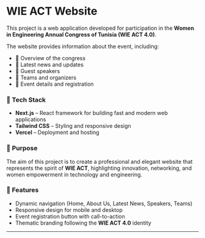# WIE ACT Website

This project is a web application developed for participation in the **Women in Engineering Annual Congress of Tunisia (WIE ACT 4.0)**.  

The website provides information about the event, including:
- 🌸 Overview of the congress  
- 📰 Latest news and updates  
- 🎤 Guest speakers  
- 👥 Teams and organizers  
- 📅 Event details and registration  

### 🚀 Tech Stack
- **Next.js** – React framework for building fast and modern web applications  
- **Tailwind CSS** – Styling and responsive design  
- **Vercel** – Deployment and hosting  

### 🎯 Purpose
The aim of this project is to create a professional and elegant website that represents the spirit of **WIE ACT**, highlighting innovation, networking, and women empowerment in technology and engineering.  

### 📌 Features
- Dynamic navigation (Home, About Us, Latest News, Speakers, Teams)  
- Responsive design for mobile and desktop  
- Event registration button with call-to-action  
- Thematic branding following the **WIE ACT 4.0** identity  

---
